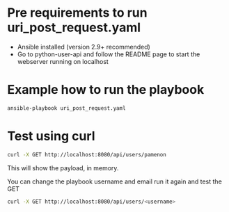 # Pre requirements to run uri_post_request.yaml

- Ansible installed (version 2.9+ recommended)
- Go to python-user-api and follow the README page to start the webserver running on localhost

# Example how to run the playbook
```bash 
ansible-playbook uri_post_request.yaml
```

# Test using curl 
```bash
curl -X GET http://localhost:8080/api/users/pamenon
```

This will show the payload, in memory.

You can change the playbook username and email run it again and test the GET

```bash
curl -X GET http://localhost:8080/api/users/<username> 
```
